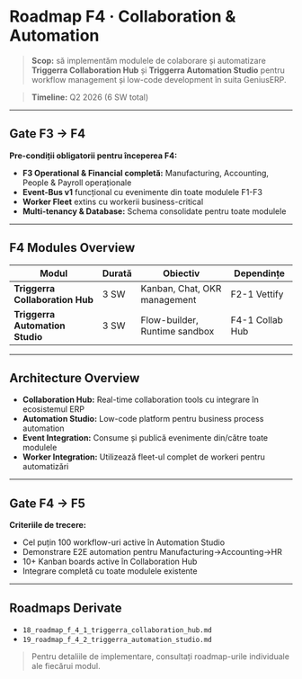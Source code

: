 # Roadmap F4 · Collaboration & Automation

> **Scop:** să implementăm modulele de colaborare și automatizare **Triggerra Collaboration Hub** și **Triggerra Automation Studio** pentru workflow management și low-code development în suita GeniusERP.

> **Timeline:** Q2 2026 (6 SW total)

---

## Gate F3 → F4

**Pre-condiții obligatorii pentru începerea F4:**
- **F3 Operational & Financial completă:** Manufacturing, Accounting, People & Payroll operaționale
- **Event-Bus v1** funcțional cu evenimente din toate modulele F1-F3
- **Worker Fleet** extins cu workerii business-critical
- **Multi-tenancy & Database:** Schema consolidate pentru toate modulele

---

## F4 Modules Overview

| Modul | Durată | Obiectiv | Dependințe |
|-------|--------|----------|-------------|
| **Triggerra Collaboration Hub** | 3 SW | Kanban, Chat, OKR management | F2-1 Vettify |
| **Triggerra Automation Studio** | 3 SW | Flow-builder, Runtime sandbox | F4-1 Collab Hub |

---

## Architecture Overview

- **Collaboration Hub:** Real-time collaboration tools cu integrare în ecosistemul ERP
- **Automation Studio:** Low-code platform pentru business process automation
- **Event Integration:** Consume și publică evenimente din/către toate modulele
- **Worker Integration:** Utilizează fleet-ul complet de workeri pentru automatizări

---

## Gate F4 → F5

**Criteriile de trecere:**
- Cel puțin 100 workflow-uri active în Automation Studio
- Demonstrare E2E automation pentru Manufacturing→Accounting→HR
- 10+ Kanban boards active în Collaboration Hub
- Integrare completă cu toate modulele existente

---

## Roadmaps Derivate

- `18_roadmap_f_4_1_triggerra_collaboration_hub.md`
- `19_roadmap_f_4_2_triggerra_automation_studio.md`

> Pentru detaliile de implementare, consultați roadmap-urile individuale ale fiecărui modul.

